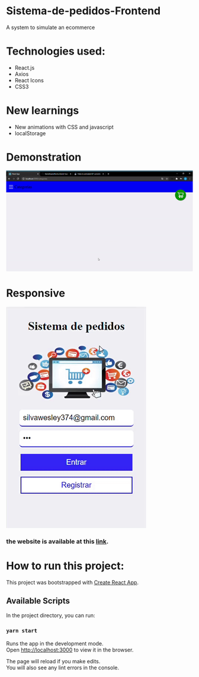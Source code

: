 
# Sistema-de-pedidos-Frontend 
A system to simulate an ecommerce

# Technologies used:
- React.js
- Axios
- React Icons
- CSS3

# New learnings
- New animations with CSS and javascript
- localStorage

# Demonstration

![git to demonstration](https://github.com/DanielSoaresRocha/Sistema-de-Pedidos-Frontend/blob/master/screenshots/gif-demonstration.gif)

# Responsive
![git to demonstration](https://github.com/DanielSoaresRocha/Sistema-de-Pedidos-Frontend/blob/master/screenshots/gif-mobile.gif)

### the website is available at this [link](https://sistema-de-pedidos.now.sh/).

# How to run this project:

This project was bootstrapped with [Create React App](https://github.com/facebook/create-react-app).

## Available Scripts

In the project directory, you can run:

### `yarn start`


Runs the app in the development mode.<br />
Open [http://localhost:3000](http://localhost:3000) to view it in the browser.

The page will reload if you make edits.<br />
You will also see any lint errors in the console.
